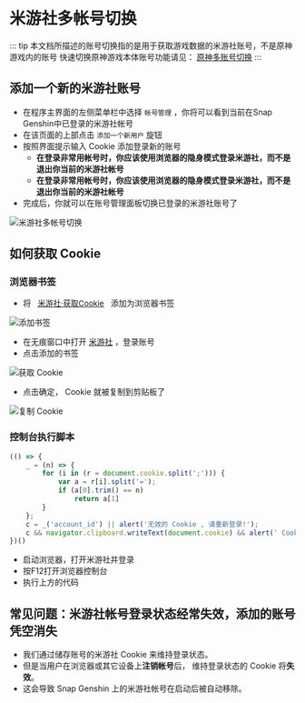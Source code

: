 # 米游社多帐号切换

::: tip
本文档所描述的账号切换指的是用于获取游戏数据的米游社账号，不是原神游戏内的账号
快速切换原神游戏本体账号功能请见： [原神多账号切换](./account-switch.md)
:::

## 添加一个新的米游社账号

- 在程序主界面的左侧菜单栏中选择 `帐号管理` ，你将可以看到当前在Snap Genshin中已登录的米游社帐号
- 在该页面的上部点击 `添加一个新用户` 旋钮
- 按照界面提示输入 Cookie 添加登录新的账号
    - **在登录非常用帐号时，你应该使用浏览器的隐身模式登录米游社，而不是退出你当前的米游社帐号**
    - **在登录非常用帐号时，你应该使用浏览器的隐身模式登录米游社，而不是退出你当前的米游社帐号**
- 完成后，你就可以在账号管理面板切换已登录的米游社账号了

![米游社多帐号切换](https://img.snapgenshin.com/imgs/2022/02/1e0f5fd109743638.png)

## 如何获取 Cookie

### 浏览器书签

- 将 <a href="javascript:(()=>{_=(n)=>{for(i in(r=document.cookie.split(';'))){var a=r[i].split('=');if(a[0].trim()==n)return a[1]}};c=_('account_id')||alert('无效的 Cookie , 请重新登录!');c&&navigator.clipboard.writeText(document.cookie)&&alert(' Cookie 已经成功获取, 点击确定将 Cookie 复制到剪贴板。')})();" class="badge tip" style="padding: .25rem .5rem;border-radius: .25rem;font-size: .85rem;">米游社·获取Cookie</a> 添加为浏览器书签

![添加书签](/AddBookmark.png)

- 在无痕窗口中打开 [米游社](https://bbs.mihoyo.com/ys) ，登录账号
- 点击添加的书签

![获取 Cookie ](/GetCookie.png)

- 点击确定， Cookie 就被复制到剪贴板了

![复制 Cookie](/CopyCookie.png)

### 控制台执行脚本

```javascript
(() => {
    _ = (n) => {
        for (i in (r = document.cookie.split(';'))) {
            var a = r[i].split('=');
            if (a[0].trim() == n)
                return a[1]
        }
    };
    c = _('account_id') || alert('无效的 Cookie , 请重新登录!');
    c && navigator.clipboard.writeText(document.cookie) && alert(' Cookie 已经成功获取, 点击确定将 Cookie 复制到剪贴板。')
})()
```

- 启动浏览器，打开米游社并登录
- 按F12打开浏览器控制台
- 执行上方的代码

## 常见问题：米游社帐号登录状态经常失效，添加的账号凭空消失

* 我们通过储存账号的米游社 Cookie 来维持登录状态。
* 但是当用户在浏览器或其它设备上**注销帐号**后， 维持登录状态的 Cookie 将**失效**。
* 这会导致 Snap Genshin 上的米游社帐号在启动后被自动移除。